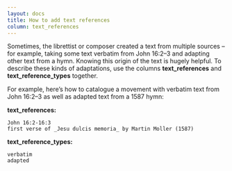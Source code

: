 ```yaml
---
layout: docs
title: How to add text references
column: text_references
---
```

Sometimes, the librettist or composer created a text from multiple sources – for example, taking some text verbatim from John 16:2–3 and adapting other text from a hymn. Knowing this origin of the text is hugely helpful. To describe these kinds of adaptations, use the columns **text_references** and **text_reference_types** together.

For example, here’s how to catalogue a movement with verbatim text from John 16:2–3 as well as adapted text from a 1587 hymn:

**text_references:**
```
John 16:2-16:3
first verse of _Jesu dulcis memoria_ by Martin Moller (1587)
```

**text_reference_types:**
```
verbatim
adapted
```
